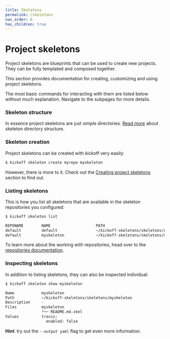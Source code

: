 ```yaml
---
title: Skeletons
permalink: /skeletons
nav_order: 6
has_children: true
---
```


# Project skeletons

Project skeletons are blueprints that can be used to create new projects. They
can be fully templated and composed together.

This section provides documentation for creating, customizing and using project
skeletons.

The most basic commands for interacting with them are listed below without much
explanation. Navigate to the subpages for more details.

### Skeleton structure

In essence project skeletons are just simple directories. [Read
more](/skeletons/structure) about skeleton directory structure.

### Skeleton creation

Project skeletons can be created with kickoff very easily:

```bash
$ kickoff skeleton create myrepo myskeleton
```

However, there is more to it. Check out the [Creating project
skeletons](/skeletons/creating-skeletons) section to find out.

### Listing skeletons

This is how you list all skeletons that are available in the skeleton
repositories you configured:

```bash
$ kickoff skeleton list

REPONAME        NAME                    PATH
default         default                 ~/kickoff-skeletons/skeletons/default
default         myskeleton              ~/kickoff-skeletons/skeletons/myskeleton
```

To learn more about the working with repositories, head over to the
[repositories documentation](/repositories).

### Inspecting skeletons

In addition to listing skeletons, they can also be inspected individual:

```bash
$ kickoff skeleton show myskeleton

Name            myskeleton
Path            ~/kickoff-skeletons/skeletons/myskeleton
Description     -
Files           myskeleton
                └── README.md.skel
Values          travis:
                  enabled: false
```

**Hint**: try out the `--output yaml` flag to get even more information.

